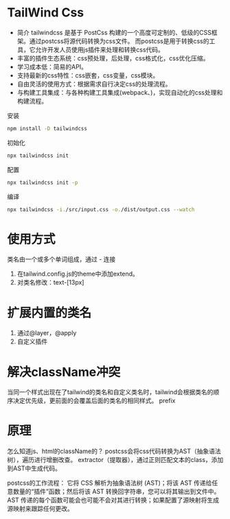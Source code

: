 # TailWind Css
- 简介
tailwindcss 是基于 PostCss 构建的一个高度可定制的、低级的CSS框架。通过postcss将源代码转换为css文件。
而postcss是用于转换css的工具，它允许开发人员使用js插件来处理和转换css代码。
- 丰富的插件生态系统：css预处理，后处理，css格式化，css优化压缩。
- 学习成本低：简易的API。
- 支持最新的css特性：css嵌套，css变量，css模块。
- 自由灵活的使用方式：根据需求自行决定css的处理流程。
- 与构建工具集成：与各种构建工具集成(webpack、)，实现自动化的css处理和构建流程。


 安装
```bash
npm install -D tailwindcss
```

 初始化
```bash
npx tailwindcss init
```

 配置
```bash
npx tailwindcss init -p
```

 编译
```bash
npx tailwindcss -i./src/input.css -o./dist/output.css --watch
```
# 使用方式
类名由一个或多个单词组成，通过 - 连接
1. 在tailwind.config.js的theme中添加extend。
2. 对类名修改：text-[13px]

# 扩展内置的类名
1. 通过@layer，@apply
2. 自定义插件

# 解决className冲突
当同一个样式出现在了tailwind的类名和自定义类名时，tailwind会根据类名的顺序决定优先级，更前面的会覆盖后面的类名的相同样式。
prefix

# 原理
怎么知道js、html的className的？
postcss会将css代码转换为AST（抽象语法树），遍历进行增删改查。
extractor（提取器），通过正则匹配文本的class，添加到AST中生成代码。

postcss的工作流程：
它将 CSS 解析为抽象语法树 (AST)；将该 AST 传递给任意数量的“插件”函数；然后将该 AST 转换回字符串，您可以将其输出到文件中。AST 传递的每个函数可能会也可能不会对其进行转换；如果配置了源映射将生成源映射来跟踪任何更改。

